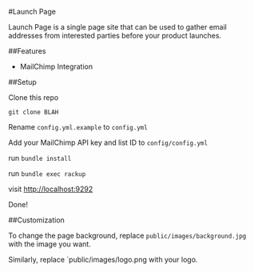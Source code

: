 #Launch Page

Launch Page is a single page site that can be used to gather email addresses from interested parties before your product launches.

##Features

* MailChimp Integration

##Setup

Clone this repo

`git clone BLAH`

Rename `config.yml.example` to `config.yml`

Add your MailChimp API key and list ID to `config/config.yml`

run  `bundle install`

run `bundle exec rackup`

visit [http://localhost:9292](http://localhost:9292)

Done!

##Customization

To change the page background, replace `public/images/background.jpg` with the image you want.

Similarly, replace `public/images/logo.png with your logo.

